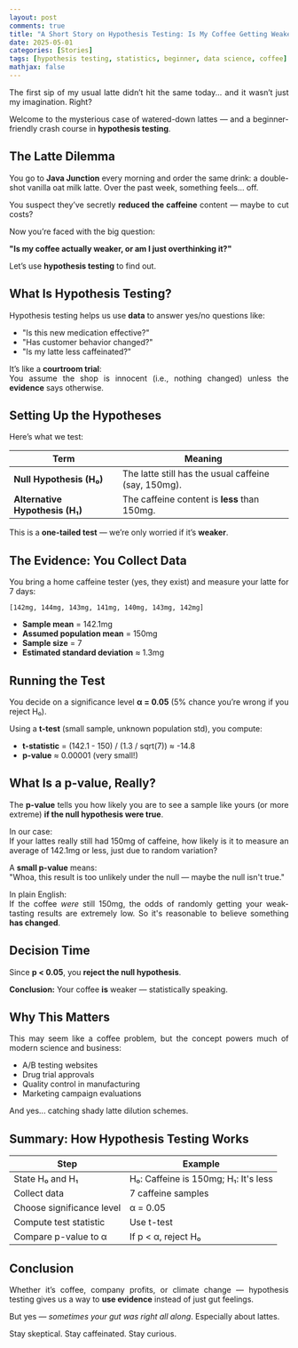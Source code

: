 ```yaml
---
layout: post
comments: true
title: "A Short Story on Hypothesis Testing: Is My Coffee Getting Weaker?"
date: 2025-05-01
categories: [Stories]
tags: [hypothesis testing, statistics, beginner, data science, coffee]
mathjax: false
---
```


<style>
p {
  text-align: justify;
}
.post pre, .post code {
    border: none;
    background-color: #eee;
}

</style>

The first sip of my usual latte didn’t hit the same today... and it wasn’t just my imagination. Right?

Welcome to the mysterious case of watered-down lattes — and a beginner-friendly crash course in **hypothesis testing**.

## The Latte Dilemma

You go to **Java Junction** every morning and order the same drink: a double-shot vanilla oat milk latte. Over the past week, something feels... off.

You suspect they’ve secretly **reduced the caffeine** content — maybe to cut costs?

Now you’re faced with the big question:

**"Is my coffee actually weaker, or am I just overthinking it?"**

Let’s use **hypothesis testing** to find out.

## What Is Hypothesis Testing?

Hypothesis testing helps us use **data** to answer yes/no questions like:

- "Is this new medication effective?"
- "Has customer behavior changed?"
- "Is my latte less caffeinated?"

It’s like a **courtroom trial**:  
You assume the shop is innocent (i.e., nothing changed) unless the **evidence** says otherwise.

## Setting Up the Hypotheses

Here’s what we test:

| Term                     | Meaning |
|--------------------------|---------|
| **Null Hypothesis (H₀)**      | The latte still has the usual caffeine (say, 150mg). |
| **Alternative Hypothesis (H₁)** | The caffeine content is **less** than 150mg.         |

This is a **one-tailed test** — we’re only worried if it’s **weaker**.

## The Evidence: You Collect Data

You bring a home caffeine tester (yes, they exist) and measure your latte for 7 days:

```
[142mg, 144mg, 143mg, 141mg, 140mg, 143mg, 142mg]
```

- **Sample mean** = 142.1mg  
- **Assumed population mean** = 150mg  
- **Sample size** = 7  
- **Estimated standard deviation** ≈ 1.3mg

## Running the Test

You decide on a significance level **α = 0.05** (5% chance you’re wrong if you reject H₀).

Using a **t-test** (small sample, unknown population std), you compute:

- **t-statistic** = (142.1 - 150) / (1.3 / sqrt(7)) ≈ -14.8  
- **p-value** ≈ 0.00001 (very small!)

## What Is a p-value, Really?

The **p-value** tells you how likely you are to see a sample like yours (or more extreme) **if the null hypothesis were true**.

In our case:  
If your lattes really still had 150mg of caffeine, how likely is it to measure an average of 142.1mg or less, just due to random variation?

A **small p-value** means:  
"Whoa, this result is too unlikely under the null — maybe the null isn't true."

In plain English:  
If the coffee *were* still 150mg, the odds of randomly getting your weak-tasting results are extremely low. So it's reasonable to believe something **has changed**.

## Decision Time

Since **p < 0.05**, you **reject the null hypothesis**.

**Conclusion:** Your coffee **is** weaker — statistically speaking.

## Why This Matters

This may seem like a coffee problem, but the concept powers much of modern science and business:

- A/B testing websites
- Drug trial approvals
- Quality control in manufacturing
- Marketing campaign evaluations

And yes... catching shady latte dilution schemes.

## Summary: How Hypothesis Testing Works

| Step                        | Example |
|-----------------------------|---------|
| State H₀ and H₁             | H₀: Caffeine is 150mg; H₁: It's less |
| Collect data                | 7 caffeine samples |
| Choose significance level   | α = 0.05 |
| Compute test statistic      | Use t-test |
| Compare p-value to α        | If p < α, reject H₀ |

## Conclusion

Whether it’s coffee, company profits, or climate change — hypothesis testing gives us a way to **use evidence** instead of just gut feelings.

But yes — *sometimes your gut was right all along*. Especially about lattes.

Stay skeptical. Stay caffeinated. Stay curious.
